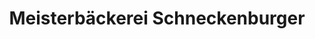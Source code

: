 ---
title: "Meisterbäckerei Schneckenburger"
url: /konstanz/meisterbaeckerei-schneckenburger/
shop: Bäckerei
---